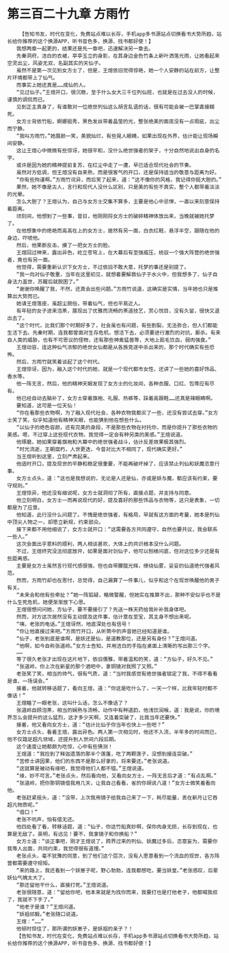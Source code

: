 # 第三百二十九章 方雨竹
        【告知书友，时代在变化，免费站点难以长存，手机app多书源站点切换看书大势所趋，站长给你推荐的这个换源APP，听书音色多、换源、找书都好使！】
       我想两章一起更的，结果还是先一章吧，迅速解决另一章去。
       先秦洞府，洁白的衣裙，亭亭玉立的身影，在其身边金色竹条上新叶洒落光雨，让她看起来空灵出尘，风姿无双，名副其实的天仙子。
       虽然不是第一次见到女方士了，但是，王煊依旧觉得惊艳，她一个人安静的站在前方，让整片环境都带上了仙气。
       而事实上她还真是……成仙的人。
       “见过仙子。”王煊开口，很沉稳，至于什么女大三千位列仙班，也就是在过去没人的时候，谨慎的调侃而已。
       见到正主真身了，有谁敢对一位绝世列仙这么胡言乱语的话，很有可能会被一巴掌直接糊死。
       女方士背依竹船，婀娜挺秀，黑色发丝带着晶莹的光，整张绝美的面庞没有一点瑕疵，出尘而宁静。
       “我叫方雨竹。”她展颜一笑，美貌灿烂，有些晃人眼睛，如果出现在外界，估计能让现场瞬间安静。
       这让王煊心中微微有些惊讶，她很平和，没什么绝世强者的架子，十分自然地说出自身的名字。
       或许是因为她的精神提前复苏，在红尘中走了一遭，早已适合现代社会的节奏。
       虽然对方低调，但王煊没有自来熟，而是很客气的开口，还是保持适当的敬意与距离为好。
       “你有些拘谨啊。”方雨竹诧异，而后笑了起来，道：“这不像你的风格，我记得你挺大胆的。”
       果然，她不像是古人，言行和现代人没什么区别，只是美的有些不真实，整个人都带着淡淡的光晕。
       怎么大胆了？王煊认为，自己与女方士交集不算多，主要是他心中忌惮，一直以来刻意保持着距离。
       顷刻间，他想到了一些事，昔日，他刚刚将女方士的破碎精神体放出来，当晚就被她托梦了。
       在他想象中的绝艳而高高在上的女方士，居然有另一面，白衣红鞋，悬浮半空，跟随在他的身边，吓唬他。
       然后，他果断反击，摸了一把女方士的脸。
       王煊回过神来，露出异色，屹立苍穹上，在大幕后有至强威压，统驭一个强大阵营的绝世强者，竟也有另一面。
       他觉得，需要重新认识下女方士，不过依旧不敢大意，托梦的事还是别提了。
       “我一向对仙子敬重，当年在这里初见，就想着要解救仙子于水火中，但我想多了，仙子自身法力盖世，苏醒后就脱困了。”
       “谢谢你唤醒了我，不然，还真会出些问题。”方雨竹说道，这确实是实情，当年她也只是推算出大势而已。
       她请王煊落座，虽超尘脱俗，带着仙气，但也平易近人。
       有年轻的女子进来泡茶，展现出了优雅而流畅的茶道技艺，赏心悦目，没有久留，很快又退出去了。
       “这个时代，比我们那个时期好多了，社会虽也有问题，有些割裂，无法弥合，但人们都能生活下去。先秦时期，连我都曾面对生存危机，想活下去，必须要进行激烈的对抗，厮杀。有来自人类的威胁，也有不可思议的怪物，还有那些神禽猛兽等，大地上茹毛饮血，弱肉强食。”
       王煊动容，连这种仙气浓郁的绝世女仙都是从各族竞逐中杀出来的，那个时代确实有些恐怖。
       然后，方雨竹就笑着谈起了这个时代。
       王煊惊讶，因为，融入这个时代的她，就是一个现代都市女性，还讲了一些她的喜好饰品、香水等。
       他一阵无言，然后，他的精神天眼发现了女方士的化妆间，各种衣服、口红、包等应有尽有。
       他已经自动去脑补了，女方士穿着旗袍、礼服、热裤等，踩着高跟鞋……还真是辣眼睛啊。
       要知道，这可是一位天仙！
       “你在看那些衣物啊，为了融入现代社会，各种衣物我都买了一些，还没有尝试去穿。”女方士笑了笑，似乎知道他有精神天眼，也能猜到他在想些什么。
       “以仙子的绝色容颜，还有完美的身段，不是那些衣物在衬托你，而是你提升了那些衣物的美感。嗯，不过穿上这些现代衣物，我觉得一定会有种另类的美感。”王煊说道。
       他琢磨，她如果穿着旗袍和大幕中的绝世强者战斗，估计反差效果极其强烈。
       “时光流逝，王朝腐朽，人世更迭，今昔对比大不相同了，现代确实更好。”
       当王煊听到这里，立刻严肃起来。
       他适时开口，提及现世的平静和稳定很重要，不能再破坏掉了，应该禁止列仙和妖魔恣意行事。
       女方士点头，道：“这也是我想说的，无论是人还是仙，亦或是妖与魔，都应该有约束，要守规则。”
       王煊惊异，他还没有细说呢，女方士就洞彻了所有，直接点题，并支持与同意。
       他立刻明白，女方士一而再说现代的好，提及喜好的那些饰品与衣物等，这只是表象，一切都是为了应景。
       他知道，此行没什么问题了。不愧是绝世强者，有格局，早就有这方面的考量，她本是列仙中顶尖人物之一，却愿立新规，约束部众。
       接下来都不用他细说了，女方士就开口：“这需要各方共同遵守，自然也要共议，我会联系一些人。”
       这次会面出乎意料的顺利，两人相谈甚欢，大体上的共识根本没什么问题。
       不过，王煊终究没法彻底放开，如果是面对剑仙子，他可以刨根问底，但对这位多少还是有些距离感。
       主要是女方士虽然言行现代感很强，但也自带朦胧光辉，缭绕仙雾，妥妥的仙道绝代强者风范。
       然而，方雨竹却也在思忖，总觉得，自己漏算了一件事儿，似乎和这个在现世唤醒他的男子有关。
       “未来会和他有些牵扯？”她一阵狐疑，略微警醒，但她实在推算不出，那种不安似乎也不是什么生死危机，她便渐渐放下心思。
       王煊很想问问她，方仙子，要不要接引了？先送一株天药给我补补我身体吧。
       然而，对方这次居然没有主动提及这件事，估计意在至宝，其主身不想出来呢。
       “咦，老张的电话。”王煊讶然，地底深处也有信号！
       “你让他直接过来吧。”方雨竹开口，从听筒中的声音她已经知道是谁。
       “仙子，老张到底是谁啊，是妖还是仙，是道教那位，还是另有身份？”王煊问道。
       “他啊，如今自称张道岭。”女方士告知，并用洁白的手指在桌面上清晰的写出那三个字。
       ……
       等了很久老张才出现在这片地下，依旧儒雅，带着温和的笑，道：“方仙子，好久不见。”
       “张道岭，你上次在新星的那个酒吧中，拿铜镜对我照了又照。”
       老张笑了笑，相当的帅气，很有气质，道：“当时我感觉有绝世强者锁定了我，不得不看看是谁，一场误会。”
       接着，他就转移话题了，看向王煊，道：“你这是吃什么了，一天一个样，比我年轻时都不像话！”
       王煊瞄了一眼老张，这叫什么话，怎么不像话了？
       张道岭自顾泡茶，相当的娴熟与流畅，动作中有种道韵，他浅饮润喉，道：我是说，你的境界怎么会提升的这么猛烈，这才多少天啊，又连着突破了，比我当年还要快。”
       接着，他又看向女方士，道：“估计比仙子你当年也快上一些吧？”
       女方士点头，看着王煊，露出异色。两人第一次相见时，他还不入流，半年多的时间而已，他不仅踏足超凡领域，还提升到人世间六段后期。
       这个速度让她都颇为吃惊，心中有些猜测！
       王煊道：“我捡到了释迦遗落的那半个莲蓬，吃了两颗莲子，没想到接连突破。”
       “苦修士讲因果，他们的东西不是那么好拿的，将来要还。”老张说道。
       “这就算是被动有缘吧，我觉得他们人都不错。”王煊说道。
       “缘，妙不可言。”老张点头，然后看向他，又看向女方士，一阵无言后才道：“有点乱啊。”
       “张道岭，把你那铜镜借我用几天，让我自己看看，省的你胡说八道！”女方士微笑着看向他。
       老张赶紧摇头，道：“没带，上次我用镜子给我自己来了一下，耗尽能量，丢在新月让它吞超凡物质呢。”
       “借口！”
       老张不吭声，怕有借无还。
       他四处看了看，转移话题，道：“仙子，你这竹船真妙啊，保你肉身无损，长存到现在，也算是无敌了。英明，有远见！要不，我拿镜子和你换船？”
       女方士道：“谈正事吧，刚才王煊说了，跨界过来的列仙、妖魔过多后，恣意妄为，需要你我等人出面，共同约束，我觉得很有道理。”
       老张点头，毫不犹豫的同意，到了他们这个层次，没有人愿意看到一个流血的现世，各方阵营都需要遵守规矩。
       “来的路上，我还看到一个妖崽子呢，野心勃勃，连我都想吃，要当妖皇。”老张感叹，后辈妖仙气魄太大了。
       “那还留他干什么，直接打死。”王煊说道。
       老张很随意，道：“留给你吧，他本来就是为找你而来，我要打也是打他老子，他都喊我叔了，我就不下手了。”
       “他老子是谁？”王煊问道。
       “妖祖祁毅。”老张随口说道。
       王煊：“……”
       他顿时惊住了，那所谓的妖崽子，是妖祖的亲子？！
       【告知书友，时代在变化，免费站点难以长存，手机app多书源站点切换看书大势所趋，站长给你推荐的这个换源APP，听书音色多、换源、找书都好使！】